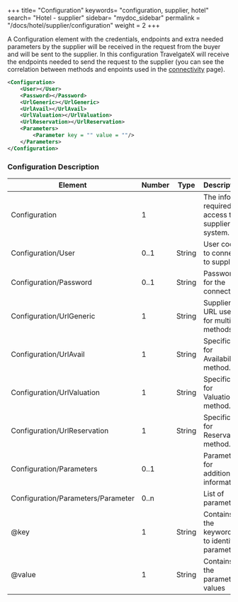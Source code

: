 +++
title= "Configuration"
keywords= "configuration, supplier, hotel"
search= "Hotel - supplier"
sidebar= "mydoc_sidebar"
permalink = "/docs/hotel/supplier/configuration"
weight = 2
+++

A Configuration element with the credentials, endpoints and extra needed parameters by the supplier will be received in the request from the buyer and will be sent to the supplier. In this configuration TravelgateX will receive the endpoints needed to send the request to the supplier (you can see the correlation between methods and enpoints used in the [connectivity](/legacy/docs/hotel/methods/suppliers/connectivity/) page).

~~~xml
<Configuration>
    <User></User>
    <Password></Password>
    <UrlGeneric></UrlGeneric>
    <UrlAvail></UrlAvail>
    <UrlValuation></UrlValuation>
    <UrlReservation></UrlReservation>
    <Parameters>
        <Parameter key = "" value = ""/>
    </Parameters>
</Configuration>
~~~

### Configuration Description

| **Element**                          | **Number** | **Type** | **Description** |
| ------------------------------------ | ---------- | -------- | --------------- |
| Configuration                        | 1          |          | The info required to access the supplier's system. |
| Configuration/User                   | 0..1       | String   | User code to connect to supplier. |
| Configuration/Password               | 0..1       | String   | Password for the connection. |
| Configuration/UrlGeneric             | 1       | String   | Supplier URL used for multiple methods.|
| Configuration/UrlAvail               | 1       | String   | Specific Url for Availability method. |
| Configuration/UrlValuation           | 1       | String   | Specific Url for Valuation method. |
| Configuration/UrlReservation         | 1       | String   | Specific Url for Reservation method. |
| Configuration/Parameters             | 0..1       |          | Parameters for additional information. |
| Configuration/Parameters/Parameter   | 0..n       |          | List of parameters. |
| @key                                 | 1          | String   | Contains the keyword/Id to identify a parameter. |
| @value                               | 1          | String   | Contains the parameter values |